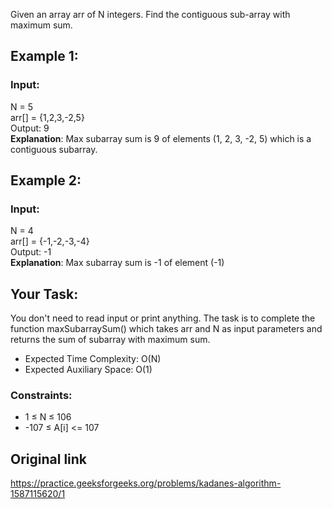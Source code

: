 Given an array arr of N integers. Find the contiguous sub-array with maximum sum.

 

## Example 1:

### Input:
N = 5  
arr[] = {1,2,3,-2,5}  
Output: 9  
**Explanation**: Max subarray sum is 9
of elements (1, 2, 3, -2, 5) which 
is a contiguous subarray.
 

## Example 2:

### Input:
N = 4  
arr[] = {-1,-2,-3,-4}  
Output: -1  
**Explanation**: Max subarray sum is -1 
of element (-1)
 

## Your Task:
You don't need to read input or print anything. The task is to complete the function maxSubarraySum() which takes arr and N as input parameters and returns the sum of subarray with maximum sum.

 
* Expected Time Complexity: O(N)
* Expected Auxiliary Space: O(1)

### Constraints:
* 1 ≤ N ≤ 106
* -107 ≤ A[i] <= 107

## Original link
https://practice.geeksforgeeks.org/problems/kadanes-algorithm-1587115620/1

